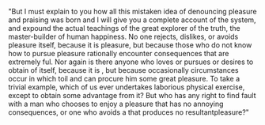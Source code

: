 "But I must explain to you how all this mistaken idea of denouncing pleasure and praising  was
born and I will give you a complete account of the system, and expound the actual teachings
of the great explorer of the truth, the master-builder of human happiness. No one rejects, 
dislikes, or avoids pleasure itself, because it is pleasure, but because those who do not
know how to pursue pleasure rationally encounter consequences that are extremely ful.
Nor again is there anyone who loves or pursues or desires to obtain  of itself, 
because it is , but because occasionally circumstances occur in which toil and 
 can procure him some great pleasure. To take a trivial example, which of us ever 
undertakes laborious physical exercise, except to obtain some advantage from it? But who
has any right to find fault with a man who chooses to enjoy a pleasure that has  no annoying 
consequences, or one who avoids a  that produces no resultantpleasure?"